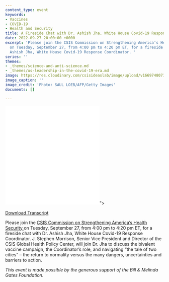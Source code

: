 ```yaml
---
content_type: event
keywords:
- Vaccines
- COVID-19
- Health and Security
title: A Fireside Chat with Dr. Ashish Jha, White House Covid-19 Response Coordinator
date: 2022-09-27 20:00:00 +0000
excerpt: 'Please join the CSIS Commission on Strengthening America’s Health Security
  on Tuesday, September 27, from 4:00 pm to 4:20 pm ET, for a fireside chat with Dr.
  Ashish Jha, White House Covid-19 Response Coordinator. '
series: ''
themes:
- _themes/science-and-anti-science.md
- _themes/us-leadership-in-the-covid-19-era.md
image: https://res.cloudinary.com/csisideaslab/image/upload/v1669748071/health-commission/GettyImages-1240256029_d8qhib.jpg
image_caption: ''
image_credit: 'Photo: SAUL LOEB/AFP/Getty Images'
documents: []

---
```

<div class="video-wrapper post-feature-video"> <iframe allow="autoplay; encrypted-media" allowfullscreen="" frameborder="0" src="<iframe width="560" height="315" src="https://www.youtube.com/embed/QuPTWfWGh20" title="YouTube video player" frameborder="0" allow="accelerometer; autoplay; clipboard-write; encrypted-media; gyroscope; picture-in-picture" allowfullscreen></iframe>"></iframe> </div>

[Download Transcript](https://csis-website-prod.s3.amazonaws.com/s3fs-public/publication/220927_Ashish_Jha.pdf?dexpoq_7g5k3H4RRqTuxkQPpXkinI_Yk)

Please join the [CSIS Commission on Strengthening America’s Health Security ](https://healthsecurity.csis.org/)on Tuesday, September 27, from 4:00 pm to 4:20 pm ET, for a fireside chat with Dr. Ashish Jha, White House Covid-19 Response Coordinator. J. Stephen Morrison, Senior Vice President and Director of the CSIS Global Health Policy Center, will join Dr. Jha to discuss the bivalent vaccine campaign, the Coordinator’s role, and navigating “the tale of two cities” – the return to normality versus the many dangers, uncertainties and barriers to action.  
  
_This event is made possible by the generous support of the Bill & Melinda Gates Foundation._